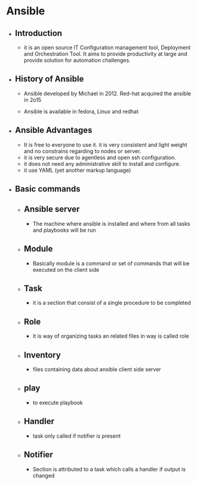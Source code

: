 # Ansible 

- ## Introduction

  - it is an open source  IT Configuration management tool, Deployment and Orchestration Tool. It aims to provide productivity at large and provide solution for automation challenges.

    

- ## History of Ansible

  - Ansible developed by Michael  in 2012. Red-hat acquired the ansible in 2o15

  - Ansible is available in fedora, Linux and redhat

    

- ## Ansible  Advantages

  - It is free to everyone to use it. it is very consistent and light weight and no constrains regarding to nodes or server.
  - it is very secure due to agentless and open ssh  configuration.
  - it does not need any administrative skill to install and configure.
  - it use YAML (yet another markup language)

- ## Basic commands

  - ## Ansible server

    - The machine where ansible is installed and where from all tasks and playbooks will be run

  - ## Module
  
    - Basically module is a command or set of commands that will be executed on the client side
  
  - ## Task
  
    - it is a section that consist of a single procedure to be completed

  - ## Role
    - it is way of organizing tasks an related files in way is called role
  - ## Inventory
    - files containing data about ansible client side server
  - ## play
    - to execute playbook
   - ## Handler
  
     - task only called if notifier is present
   - ## Notifier
  
     - Section is attributed to a task which calls a handler if output is changed